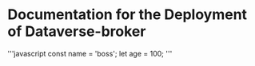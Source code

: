 # Documentation for the Deployment of Dataverse-broker

'''javascript
const name = 'boss';
let age = 100;
'''
